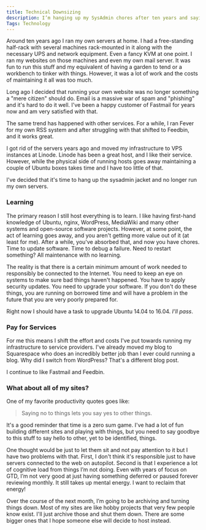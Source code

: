 ```yaml
---
title: Technical Downsizing
description: I’m hanging up my SysAdmin chores after ten years and saying goodbye to some projects.
Tags: Technology
---
```


Around ten years ago I ran my own servers at home. I had a free-standing half-rack with several machines rack-mounted in it along with the necessary UPS and network equipment. Even a fancy KVM at one point. I ran my websites on those machines and even my own mail server. It was fun to run this stuff and my equivalent of having a garden to tend or a workbench to tinker with things. However, it was a lot of work and the costs of maintaining it all was too much.

Long ago I decided that running your own website was no longer something a "mere citizen" should do. Email is a massive war of spam and "phishing" and it's hard to do it well. I've been a happy customer of Fastmail for years now and am very satisfied with that.

The same trend has happened with other services. For a while, I ran Fever for my own RSS system and after struggling with that shifted to Feedbin, and it works great.

I got rid of the servers years ago and moved my infrastructure to VPS instances at Linode. Linode has been a great host, and I like their service. However, while the physical side of running hosts goes away maintaining a couple of Ubuntu boxes takes time and I have too little of that.

I've decided that it's time to hang up the sysadmin jacket and no longer run my own servers.

### Learning

The primary reason I still host everything is to learn. I like having first-hand knowledge of Ubuntu, nginx, WordPress, MediaWiki and many other systems and open-source software projects. However, at some point, the act of learning goes away, and you aren't getting more value out of it (at least for me). After a while, you've absorbed that, and now you have chores. Time to update software. Time to debug a failure. Need to restart something? All maintenance with no learning.

The reality is that there is a certain minimum amount of work needed to responsibly be connected to the Internet. You need to keep an eye on systems to make sure bad things haven't happened. You have to apply security updates. You need to upgrade your software. If you don't do these things, you are running on borrowed time and will have a problem in the future that you are very poorly prepared for.

Right now I should have a task to upgrade Ubuntu 14.04 to 16.04. *I’ll pass*.

### Pay for Services

For me this means I shift the effort and costs I've put towards running my infrastructure to service providers. I've already moved my blog to Squarespace who does an incredibly better job than I ever could running a blog. Why did I switch from WordPress? That's a different blog post.

I continue to like Fastmail and Feedbin.

### What about all of my sites?

One of my favorite productivity quotes goes like:

> Saying no to things lets you say yes to other things.

It's a good reminder that time is a zero sum game. I've had a lot of fun building different sites and playing with things, but you need to say goodbye to this stuff to say hello to other, yet to be identified, things.

One thought would be just to let them sit and not pay attention to it but I have two problems with that. First, I don't think it's responsible just to have servers connected to the web on autopilot. Second is that I experience a lot of cognitive load from things I’m not doing. Even with years of focus on GTD, I’m not very good at just having something deferred or paused forever reviewing monthly. It still takes up mental energy. I want to reclaim that energy!

Over the course of the next month, I’m going to be archiving and turning things down. Most of my sites are like hobby projects that very few people know exist. I'll just archive those and shut them down. There are some bigger ones that I hope someone else will decide to host instead.